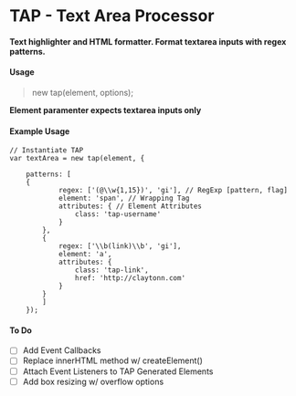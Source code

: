 # TAP - Text Area Processor 
#### Text highlighter and HTML formatter. Format textarea inputs with regex patterns.

#### Usage

> new tap(element, options);

**Element paramenter expects textarea inputs only**

#### Example Usage
```
// Instantiate TAP
var textArea = new tap(element, {

	patterns: [
	{
			regex: ['(@\\w{1,15})', 'gi'], // RegExp [pattern, flag]
			element: 'span', // Wrapping Tag
			attributes: { // Element Attributes
				class: 'tap-username'
			}
		},
		{
			regex: ['\\b(link)\\b', 'gi'],
			element: 'a',
			attributes: {
				class: 'tap-link',
				href: 'http://claytonn.com'
			}
		}
		]
	});
```
#### To Do

- [ ] Add Event Callbacks
- [ ] Replace innerHTML method w/ createElement()
- [ ] Attach Event Listeners to TAP Generated Elements
- [ ] Add box resizing w/ overflow options
